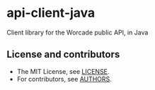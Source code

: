 # api-client-java
Client library for the Worcade public API, in Java


License and contributors
------------------------

* The MIT License, see [LICENSE](https://github.com/Worcade/api-client-java/raw/master/LICENSE).
* For contributors, see [AUTHORS](https://github.com/Worcade/api-client-java/raw/master/AUTHORS).
